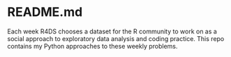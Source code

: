 # README.md

Each week R4DS chooses a dataset for the R community to work on as a social approach to exploratory data analysis and coding practice. This repo contains my Python approaches to these weekly problems.